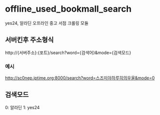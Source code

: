 # offline_used_bookmall_search
yes24, 알라딘 오프라인 중고 서점 크롤링 모듈

## 서버킨후 주소형식
http://{서버주소}:{포트}/search?word={검색어}&mode={검색모드}
### 예시
http://sc0nep.iptime.org:8000/search?word=스즈미야하루히의우울&mode=0

## 검색모드
0: 알라딘
1: yes24
